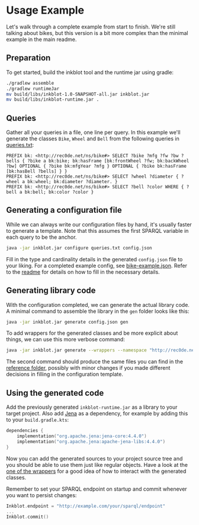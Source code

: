 # Usage Example

Let's walk through a complete example from start to finish. We're still talking about bikes, but this version is a bit more complex than the minimal example in the main readme.

## Preparation

To get started, build the inkblot tool and the runtime jar using gradle:

```bash
./gradlew assemble
./gradlew runtimeJar
mv build/libs/inkblot-1.0-SNAPSHOT-all.jar inkblot.jar
mv build/libs/inkblot-runtime.jar .
```

## Queries

Gather all your queries in a file, one line per query. In this example we'll generate the classes `Bike`, `Wheel` and `Bell` from the following queries in [queries.txt](queries.txt):

```sparql
PREFIX bk: <http://rec0de.net/ns/bike#> SELECT ?bike ?mfg ?fw ?bw ?bells { ?bike a bk:bike; bk:hasFrame [bk:frontWheel ?fw; bk:backWheel ?bw] OPTIONAL { ?bike bk:mfgYear ?mfg } OPTIONAL { ?bike bk:hasFrame [bk:hasBell ?bells] } }
PREFIX bk: <http://rec0de.net/ns/bike#> SELECT ?wheel ?diameter { ?wheel a bk:wheel; bk:diameter ?diameter. }
PREFIX bk: <http://rec0de.net/ns/bike#> SELECT ?bell ?color WHERE { ?bell a bk:bell; bk:color ?color }
```

## Generating a configuration file

While we can always write our configuration files by hand, it's usually faster to generate a template. Note that this assumes the first SPARQL variable in each query to be the anchor.

```bash
java -jar inkblot.jar configure queries.txt config.json
```

Fill in the type and cardinality details in the generated `config.json` file to your liking. For a completed example config, see [bike-example.json](bike-example.json). Refer to the [readme](../README.md#usage) for details on how to fill in the necessary details.

## Generating library code

With the configuration completed, we can generate the actual library code. A minimal command to assemble the library in the `gen` folder looks like this:

```bash
java -jar inkblot.jar generate config.json gen
```

To add wrappers for the generated classes and be more explicit about things, we can use this more verbose command:

```bash
java -jar inkblot.jar generate --wrappers --namespace "http://rec0de.net/ns/bike#" --package "gen" config.json gen
```

The second command should produce the same files you can find in the [reference folder](ref), possibly with minor changes if you made different decisions in filling in the configuration template.

## Using the generated code

Add the previously generated `inkblot-runtime.jar` as a library to your target project. Also add [Jena](https://jena.apache.org/) as a dependency, for example by adding this to your `build.gradle.kts`:

```kts
dependencies {
    implementation("org.apache.jena:jena-core:4.4.0")
    implementation("org.apache.jena:apache-jena-libs:4.4.0")
}
```

Now you can add the generated sources to your project source tree and you should be able to use them just like regular objects. Have a look at the [one of the wrappers](ref/WrappedBike.kt) for a good idea of how to interact with the generated classes.

Remember to set your SPARQL endpoint on startup and commit whenever you want to persist changes:

```kotlin
Inkblot.endpoint = "http://example.com/your/sparql/endpoint"
...
Inkblot.commit()
```